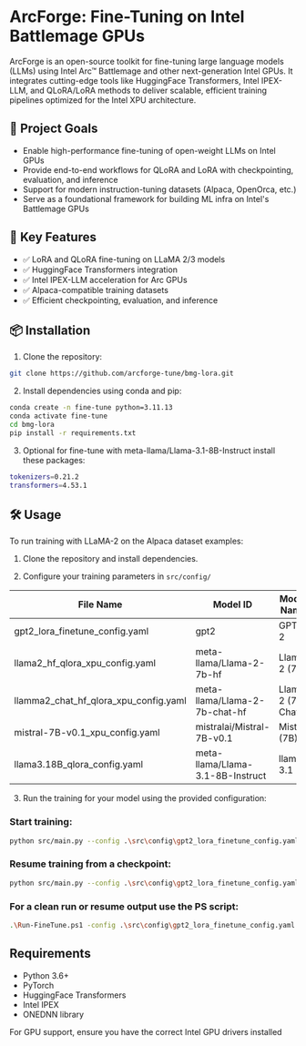 # ArcForge: Fine-Tuning on Intel Battlemage GPUs

ArcForge is an open-source toolkit for fine-tuning large language models (LLMs) using Intel Arc™ Battlemage and other next-generation Intel GPUs. It integrates cutting-edge tools like HuggingFace Transformers, Intel IPEX-LLM, and QLoRA/LoRA methods to deliver scalable, efficient training pipelines optimized for the Intel XPU architecture.

## 🚀 Project Goals

- Enable high-performance fine-tuning of open-weight LLMs on Intel GPUs
- Provide end-to-end workflows for QLoRA and LoRA with checkpointing, evaluation, and inference
- Support for modern instruction-tuning datasets (Alpaca, OpenOrca, etc.)
- Serve as a foundational framework for building ML infra on Intel's Battlemage GPUs

## 🧩 Key Features

- ✅ LoRA and QLoRA fine-tuning on LLaMA 2/3 models
- ✅ HuggingFace Transformers integration
- ✅ Intel IPEX-LLM acceleration for Arc GPUs
- ✅ Alpaca-compatible training datasets
- ✅ Efficient checkpointing, evaluation, and inference

## 📦 Installation

1. Clone the repository:
```bash
git clone https://github.com/arcforge-tune/bmg-lora.git
```

2. Install dependencies using conda and pip:
```bash
conda create -n fine-tune python=3.11.13
conda activate fine-tune
cd bmg-lora
pip install -r requirements.txt
```

3. Optional for fine-tune with meta-llama/Llama-3.1-8B-Instruct
install these packages:
```bash
tokenizers=0.21.2
transformers=4.53.1
```
## 🛠️ Usage

To run training with LLaMA-2 on the Alpaca dataset examples:

1. Clone the repository and install dependencies.

2. Configure your training parameters in `src/config/`

| File Name                     | Model ID        | Model Name              |
|------------------------------|-----------------|-----------------------|
| gpt2_lora_finetune_config.yaml  | gpt2           | GPT-2                 |
| llama2_hf_qlora_xpu_config.yaml | meta-llama/Llama-2-7b-hf   | Llama 2 (7B)          |
| llamma2_chat_hf_qlora_xpu_config.yaml | meta-llama/Llama-2-7b-chat-hf | Llama 2 (7B Chat)     |
| mistral-7B-v0.1_xpu_config.yaml  | mistralai/Mistral-7B-v0.1         | Mistral (7B)                |
| llama3.18B_qlora_config.yaml | meta-llama/Llama-3.1-8B-Instruct | llama 3.1 | 

3. Run the training for your model using the provided configuration:
### Start training:
```bash
python src/main.py --config .\src\config\gpt2_lora_finetune_config.yaml    
```
### Resume training from a checkpoint:
```bash
python src/main.py --config .\src\config\gpt2_lora_finetune_config.yaml --resume .\outputs\lora_llama3_1_8b_instruct_xpu\checkpoint-epoch1-step11\
```
### For a clean run or resume output use the PS script:
```bash
.\Run‑FineTune.ps1 -config .\src\config\gpt2_lora_finetune_config.yaml  
```
## Requirements

- Python 3.6+
- PyTorch
- HuggingFace Transformers
- Intel IPEX
- ONEDNN library

For GPU support, ensure you have the correct Intel GPU drivers installed
